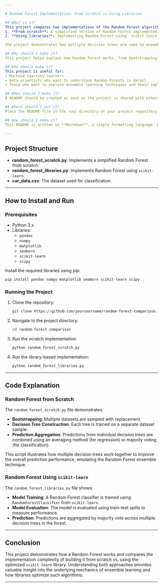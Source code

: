 ```yaml
---

# Random Forest Implementation: From Scratch vs Using Libraries

## What is it?
This project compares two implementations of the Random Forest algorithm:
1. **From scratch**: A simplified version of Random Forest implemented without using any libraries.
2. **Using libraries**: Implementing Random Forest using `scikit-learn`.

The project demonstrates how multiple decision trees are used in ensemble learning to make more accurate predictions.

## Why should I make it?
This project helps explain how Random Forest works, from bootstrapping the data, building multiple decision trees, and aggregating their predictions. Comparing both methods will deepen your understanding of the Random Forest algorithm, and help you recognize when to rely on libraries for efficient computations.

## Who should make it?
This project is useful for:
- Machine learning learners
- Data scientists who want to understand Random Forests in detail
- Those who want to explore ensemble learning techniques and their implementations.

## When should I make it?
A README should be created as soon as the project is shared with others or made public. It helps collaborators or future users understand the project, its purpose, and how to use it.

## Where should I put it?
Place the README file in the root directory of your project repository. Platforms like GitHub, GitLab, or Bitbucket will automatically display the README when someone visits the repository.

## How should I make it?
This README is written in **Markdown**, a simple formatting language. Below is a detailed explanation of how the project works.

---
```


## Project Structure

- **random_forest_scratch.py**: Implements a simplified Random Forest from scratch.
- **random_forest_libraries.py**: Implements Random Forest using `scikit-learn`.
- **car_data.csv**: The dataset used for classification.

---

## How to Install and Run

### Prerequisites
- Python 3.x
- Libraries: 
  - `pandas`
  - `numpy`
  - `matplotlib`
  - `seaborn`
  - `scikit-learn`
  - `scipy`

Install the required libraries using pip:
```bash
pip install pandas numpy matplotlib seaborn scikit-learn scipy
```

### Running the Project

1. Clone the repository:
   ```bash
   git clone https://github.com/yourusername/random-forest-comparison.git
   ```

2. Navigate to the project directory:
   ```bash
   cd random-forest-comparison
   ```

3. Run the scratch implementation:
   ```bash
   python random_forest_scratch.py
   ```

4. Run the library-based implementation:
   ```bash
   python random_forest_libraries.py
   ```

---

## Code Explanation

### Random Forest from Scratch
The `random_forest_scratch.py` file demonstrates:
- **Bootstrapping**: Multiple datasets are sampled with replacement.
- **Decision Tree Construction**: Each tree is trained on a separate dataset sample.
- **Prediction Aggregation**: Predictions from individual decision trees are combined using an averaging method (for regression) or majority voting (for classification).

This script illustrates how multiple decision trees work together to improve the overall prediction performance, emulating the Random Forest ensemble technique.

### Random Forest Using `scikit-learn`
The `random_forest_libraries.py` file shows:
- **Model Training**: A Random Forest classifier is trained using `RandomForestClassifier` from `scikit-learn`.
- **Model Evaluation**: The model is evaluated using train-test splits to measure performance.
- **Prediction**: Predictions are aggregated by majority vote across multiple decision trees in the forest.

---

## Conclusion

This project demonstrates how a Random Forest works and compares the implementation complexity of building it from scratch vs. using the optimized `scikit-learn` library. Understanding both approaches provides valuable insight into the underlying mechanics of ensemble learning and how libraries optimize such algorithms.

---
